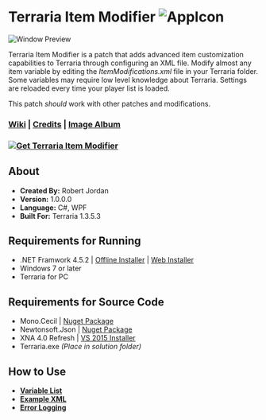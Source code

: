 # Terraria Item Modifier ![AppIcon](http://i.imgur.com/Gs2AaQD.png)

![Window Preview](http://i.imgur.com/hAH5Csb.png)

Terraria Item Modifier is a patch that adds advanced item customization capabilities to Terraria through configuring an XML file. Modify almost any item variable by editing the *ItemModifications.xml* file in your Terraria folder. Some variables may require low level knowledge about Terraria. Settings are reloaded every time your player list is loaded.

This patch *should* work with other patches and modifications.

### [Wiki](https://github.com/trigger-death/TerrariaItemModifier/wiki) | [Credits](https://github.com/trigger-death/TerrariaItemModifier/wiki/Credits) | [Image Album](http://imgur.com/a/tRSoe)

### [![Get Terraria Item Modifier](http://i.imgur.com/Y5uY8vM.png)](https://github.com/trigger-death/TerrariaItemModifier/releases/tag/1.0.0.0)

## About

* **Created By:** Robert Jordan
* **Version:** 1.0.0.0
* **Language:** C#, WPF
* **Built For:** Terraria 1.3.5.3

## Requirements for Running
* .NET Framwork 4.5.2 | [Offline Installer](https://www.microsoft.com/en-us/download/details.aspx?id=42642) | [Web Installer](https://www.microsoft.com/en-us/download/details.aspx?id=42643)
* Windows 7 or later
* Terraria for PC

## Requirements for Source Code
* Mono.Cecil | [Nuget Package](https://www.nuget.org/packages/Mono.Cecil/)
* Newtonsoft.Json | [Nuget Package](https://www.nuget.org/packages/Newtonsoft.Json/)
* XNA 4.0 Refresh | [VS 2015 Installer](https://mxa.codeplex.com/releases/view/618279)
* Terraria.exe *(Place in solution folder)*

## How to Use

* **[Variable List](https://github.com/trigger-death/TerrariaItemModifier/wiki/Variable-List)**
* **[Example XML](https://github.com/trigger-death/TerrariaItemModifier/wiki/Example-XML)**
* **[Error Logging](https://github.com/trigger-death/TerrariaItemModifier/wiki/Error-Logging)**
